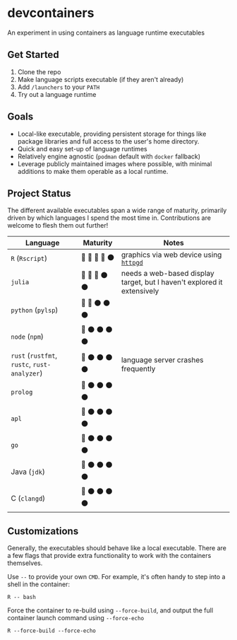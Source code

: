 # devcontainers

An experiment in using containers as language runtime executables

## Get Started

1. Clone the repo
2. Make language scripts executable (if they aren't already)
3. Add `/launchers` to your `PATH`
4. Try out a language runtime

## Goals

- Local-like executable, providing persistent storage for things like package
  libraries and full access to the user's home directory.
- Quick and easy set-up of language runtimes
- Relatively engine agnostic (`podman` default with `docker` fallback)
- Leverage publicly maintained images where possible, with minimal additions to
  make them operable as a local runtime.

## Project Status

The different available executables span a wide range of maturity, primarily
driven by which languages I spend the most time in. Contributions are welcome to
flesh them out further!

| Language | Maturity | Notes |
|---|---|---|
| `R` (`Rscript`) | :large_blue_circle: :large_blue_circle: :large_blue_circle: :large_blue_circle: :black_circle: | graphics via web device using [`httpgd`](https://github.com/nx10/httpgd) |
| `julia` | :large_blue_circle: :large_blue_circle: :large_blue_circle: :black_circle: :black_circle: | needs a web-based display target, but I haven't explored it extensively | 
| `python` (`pylsp`) | :large_blue_circle: :large_blue_circle: :black_circle: :black_circle: :black_circle: | |
| `node` (`npm`) | :large_blue_circle: :black_circle: :black_circle: :black_circle: :black_circle: | |
| `rust` (`rustfmt`, `rustc`, `rust-analyzer`) | :large_blue_circle: :black_circle: :black_circle: :black_circle: :black_circle: | language server crashes frequently |
| `prolog` | :large_blue_circle: :black_circle: :black_circle: :black_circle: :black_circle: | |
| `apl` | :large_blue_circle: :black_circle: :black_circle: :black_circle: :black_circle: | |
| `go` | :large_blue_circle: :black_circle: :black_circle: :black_circle: :black_circle: | |
| Java (`jdk`) | :large_blue_circle: :black_circle: :black_circle: :black_circle: :black_circle: | |
| C (`clangd`) | :large_blue_circle: :black_circle: :black_circle: :black_circle: :black_circle: | |

## Customizations

Generally, the executables should behave like a local executable. There are a
few flags that provide extra functionality to work with the containers
themselves.

Use `--` to provide your own `CMD`. For example, it's often handy to step into a
shell in the container:

```
R -- bash
```

Force the container to re-build using `--force-build`, and output the full
container launch command using `--force-echo`

```
R --force-build --force-echo
```
